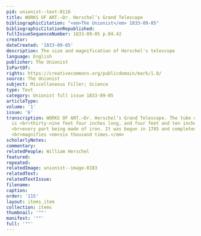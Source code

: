 ```yaml
---
pid: unionist--text-0116
title: WORKS OF ART.—Dr. Herschel’s Grand Telescope
bibliographicCitation: "<em>The Unionist</em> 1833-09-05"
bibliographicCitationRepublished: 
fullIssueSequenceNumber: 1833-09-05 p.04.42
creator: 
dateCreated: '1833-09-05'
description: The size and magnification of Herschel's telescope
language: English
publisher: The Unionist
IsPartOf: 
rights: https://creativecommons.org/publicdomain/mark/1.0/
source: The Unionist
subject: Miscellaneous Filler; Science
type: Text
category: Unionist full issue 1833-09-05
articleType: 
volume: '1'
issue: '6'
transcription: WORKS OF ART.—Dr. Herschel’s Grand Telescope. The tube of this instrument
  is <br>thirty-nine feet four inches long, and four feet and ten inches in diameter,
  <br>every part being made of iron. It was begun in 1785 and completed in 1789. It
  <br>magnifies <em>six thousand times.</em>
scholarlyNotes: 
commentary: 
relatedPeople: William Herschel
featured: 
repeated: 
relatedImage: unionist--image-0183
relatedText: 
relatedTextIssue: 
filename: 
caption: 
order: '115'
layout: items_item
collection: items
thumbnail: '""'
manifest: '""'
full: '""'
---
```

